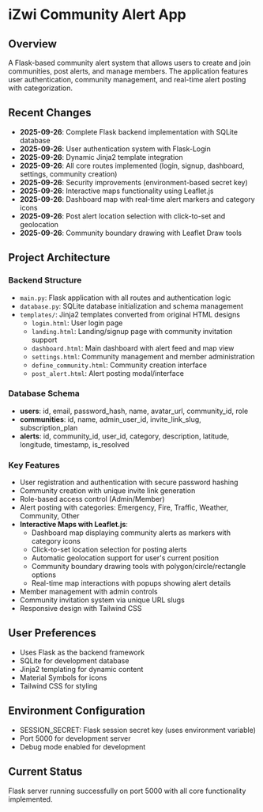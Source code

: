 # iZwi Community Alert App

## Overview
A Flask-based community alert system that allows users to create and join communities, post alerts, and manage members. The application features user authentication, community management, and real-time alert posting with categorization.

## Recent Changes
- **2025-09-26**: Complete Flask backend implementation with SQLite database
- **2025-09-26**: User authentication system with Flask-Login
- **2025-09-26**: Dynamic Jinja2 template integration
- **2025-09-26**: All core routes implemented (login, signup, dashboard, settings, community creation)
- **2025-09-26**: Security improvements (environment-based secret key)
- **2025-09-26**: Interactive maps functionality using Leaflet.js
- **2025-09-26**: Dashboard map with real-time alert markers and category icons
- **2025-09-26**: Post alert location selection with click-to-set and geolocation
- **2025-09-26**: Community boundary drawing with Leaflet Draw tools

## Project Architecture
### Backend Structure
- `main.py`: Flask application with all routes and authentication logic
- `database.py`: SQLite database initialization and schema management
- `templates/`: Jinja2 templates converted from original HTML designs
  - `login.html`: User login page
  - `landing.html`: Landing/signup page with community invitation support
  - `dashboard.html`: Main dashboard with alert feed and map view
  - `settings.html`: Community management and member administration
  - `define_community.html`: Community creation interface
  - `post_alert.html`: Alert posting modal/interface

### Database Schema
- **users**: id, email, password_hash, name, avatar_url, community_id, role
- **communities**: id, name, admin_user_id, invite_link_slug, subscription_plan
- **alerts**: id, community_id, user_id, category, description, latitude, longitude, timestamp, is_resolved

### Key Features
- User registration and authentication with secure password hashing
- Community creation with unique invite link generation
- Role-based access control (Admin/Member)
- Alert posting with categories: Emergency, Fire, Traffic, Weather, Community, Other
- **Interactive Maps with Leaflet.js**:
  - Dashboard map displaying community alerts as markers with category icons
  - Click-to-set location selection for posting alerts
  - Automatic geolocation support for user's current position
  - Community boundary drawing tools with polygon/circle/rectangle options
  - Real-time map interactions with popups showing alert details
- Member management with admin controls
- Community invitation system via unique URL slugs
- Responsive design with Tailwind CSS

## User Preferences
- Uses Flask as the backend framework
- SQLite for development database
- Jinja2 templating for dynamic content
- Material Symbols for icons
- Tailwind CSS for styling

## Environment Configuration
- SESSION_SECRET: Flask session secret key (uses environment variable)
- Port 5000 for development server
- Debug mode enabled for development

## Current Status
Flask server running successfully on port 5000 with all core functionality implemented.